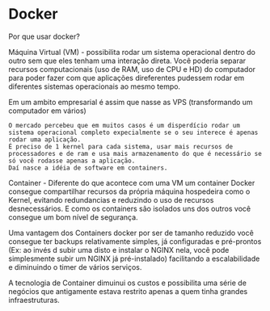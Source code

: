 # Docker

Por que usar docker? 

Máquina Virtual (VM) - possibilita rodar um sistema operacional dentro do outro sem que eles tenham uma interação direta. Você poderia separar recursos computacionais (uso de RAM, uso de CPU e HD) do computador para poder fazer com que aplicações direferentes pudessem rodar em diferentes sistemas operacionais ao mesmo tempo.

Em um ambito empresarial é assim que nasse as VPS (transformando um computador em vários)

``` 
O mercado percebeu que em muitos casos é um disperdício rodar um sistema operacional completo expecialmente se o seu interece é apenas rodar uma aplicação.
É preciso de 1 kernel para cada sistema, usar mais recursos de processadores e de ram e usa mais armazenamento do que é necessário se só você rodasse apenas a aplicação.
Daí nasce a idéia de software em containers.
```

Container - Diferente do que acontece com uma VM um container Docker consegue compartilhar recursos da própria máquina hospedeira como o Kernel, evitando redundancias e reduzindo o uso de recursos desnecessários. E como os containers são isolados uns dos outros você consegue um bom nível de segurança.

Uma vantagem dos Containers docker por ser de tamanho reduzido você consegue ter backups relativamente simples, já configuradas e pré-prontos (Ex: ao invés d subir uma disto e instalar o NGINX nela, você pode simplesmente subir um NGINX já pré-instalado) facilitando a escalabilidade e diminuindo o timer de vários serviços.

A tecnologia de Container dimuinui os custos e possibilita uma série de negócios que antigamente estava restrito apenas a quem tinha grandes infraestruturas.
